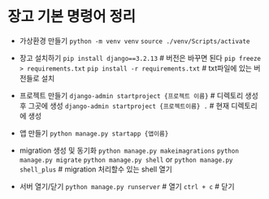 # 장고 기본 명령어 정리

* 가상환경 만들기
`python -m venv venv`
`source ./venv/Scripts/activate`

* 장고 설치하기
`pip install django==3.2.13` # 버전은 바꾸면 된다
`pip freeze > requirements.txt`
`pip install -r requirements.txt` # txt파일에 있는 버전들로 설치

* 프로젝트 만들기
`django-admin startproject {프로젝트 이름}` # 디렉토리 생성 후 그곳에 생성
`django-admin startproject {프로젝트이름} .` # 현재 디렉토리에 생성

* 앱 만들기
`python manage.py startapp {앱이름}`

* migration 생성 및 동기화
`python manage.py makeimagrations`
`python manage.py migrate`
`python manage.py shell` or `python manage.py shell_plus` # migration 처리할수 있는 shell 열기

* 서버 열기/닫기
`python manage.py runserver` # 열기
`ctrl + c` # 닫기